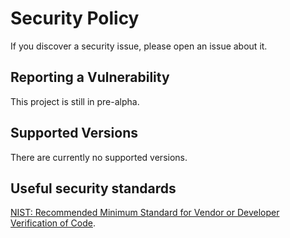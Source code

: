 # Security Policy

If you discover a security issue, please open an issue about it.

## Reporting a Vulnerability
 
This project is still in pre-alpha.

## Supported Versions

There are currently no supported versions.

## Useful security standards

[NIST: Recommended Minimum Standard for Vendor or Developer Verification of Code](https://www.nist.gov/itl/executive-order-improving-nations-cybersecurity/recommended-minimum-standard-vendor-or-developer).